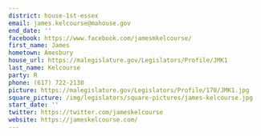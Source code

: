```yaml
---
district: house-1st-essex
email: james.kelcourse@mahouse.gov
end_date: ''
facebook: https://www.facebook.com/jamesmkelcourse/
first_name: James
hometown: Amesbury
house_url: https://malegislature.gov/Legislators/Profile/JMK1
last_name: Kelcourse
party: R
phone: (617) 722-2130
picture: https://malegislature.gov/Legislators/Profile/170/JMK1.jpg
square_picture: /img/legislators/square-pictures/james-kelcourse.jpg
start_date: ''
twitter: https://twitter.com/jameskelcourse
website: https://jameskelcourse.com/
---
```

